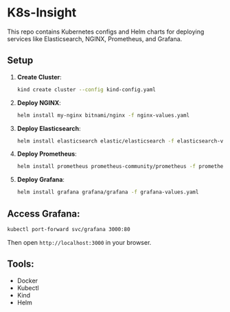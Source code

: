 
# K8s-Insight

This repo contains Kubernetes configs and Helm charts for deploying services like Elasticsearch, NGINX, Prometheus, and Grafana.

## Setup

1. **Create Cluster**:
   ```bash
   kind create cluster --config kind-config.yaml
   ```

2. **Deploy NGINX**:
   ```bash
   helm install my-nginx bitnami/nginx -f nginx-values.yaml
   ```

3. **Deploy Elasticsearch**:
   ```bash
   helm install elasticsearch elastic/elasticsearch -f elasticsearch-values.yaml
   ```

4. **Deploy Prometheus**:
   ```bash
   helm install prometheus prometheus-community/prometheus -f prometheus-values.yaml
   ```

5. **Deploy Grafana**:
   ```bash
   helm install grafana grafana/grafana -f grafana-values.yaml
   ```

## Access Grafana:
```bash
kubectl port-forward svc/grafana 3000:80
```
Then open `http://localhost:3000` in your browser.

## Tools:
- Docker
- Kubectl
- Kind
- Helm
